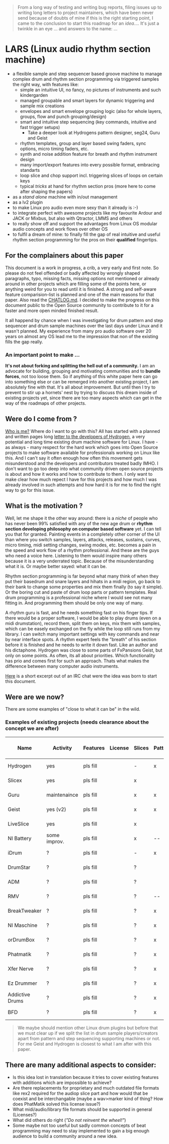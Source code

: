 > From a long way of testing and writing bug reports, filing issues up to writing long letters to project maintainers, which have been never send because of doubts of mine if this is the right starting point, I came to the conclusion to start this roadmap for an *idea*.... It's just a twinkle in an eye ... and answers to the name: ...

# LARS (Linux audio rhythm section machine)

 + a flexible sample and step sequencer based groove machine to manage complex drum and rhythm section programming via triggered samples the right way, with features like:
   + simple an intuitive UI, no fancy, no pictures of instruments and such kindergarden
   + managed groupable and smart layers for dynamic triggering and sample mix creations
   + envelopes and smart envelope grouping logic (also for whole layers, groups, flow and punch grouping/design)
   + smart and intuitive step sequencing (key commands, intuitive and fast trigger setups)
     + Take a deeper look at Hydrogens pattern designer, seg24, Guru and Geist
   + rhythm templates, group and layer based swing faders, sync options, micro timing faders, etc.
   + synth and noise addition feature for breath and rhythm instrument design
   + many import/export features into every possible format, embracing standarts
   + loop slice and chop support incl. triggering slices of loops on certain keys
   + typical *tricks* at hand for rhythm section pros (more here to come after shaping the papers)
 + as a *stand alone* machine with in/out management
 + as a lv2 plugin
 + to make Linux pro audio even more sexy than it already is :-)
 + to integrate perfect with awesome projects like my favourite Ardour and JACK or Mixbus, but also with Qtractor, LMMS and others
 + to really show off and support the advantages from Linux OS modular audio concepts and work flows over other OS
 + to fulfil a dream of mine: to finally fill the gap of real intuitive and useful rhythm section programming for the pros on their __qualified__ fingertips.

## For the complainers about this paper

This document is a work in progress, a crib, a very early and first note. So please do not feel offended or badly affected by wrongly shaped paragraphs, typo, missing facts, missing options not mentioned or already around in other projects which are filling some of the points here, or anything weird for you to read until it is finished. A strong and self-aware feature comparision-list is planned and one of the main reasons for that paper. Also read the [CHATLOG.md](CHATLOG.md). I decided to make the progress on this document public to the Open Source community to contribute to it for a faster and more open minded finished result.

It all happend by chance when I was investigating for drum pattern and step sequencer and drum sample machines over the last days under Linux and it wasn't planned. My experience from many pro audio software over 20 years on almost any OS lead me to the impression that non of the existing fills the gap really.

### An important point to make ...
 
**It's not about forking and splitting the hell out of a community.** I am an advocate for building, grouping and motivating communities and to **bundle forces**, not too loose them. So if anything of this white paper here can go into something else or can be remerged into another existing project, I am absolutely fine with that. It's all about improvement. But until then I try to prevent to stir up a hornets' nest by trying to discuss this dream inside of existing projects yet, since there are too many aspects which can get in the way of the roadmaps of other projects.

## Were do I come from ?

[Who is me?](AUTHOR.md) Where do I want to go with this? All has started with a planned and written pages long [letter to the developers of Hydrogen](LETTER_TO_HYDROGEN.md), a very potential and long time existing drum machine software for Linux. I have - as always - many respect for the hard work which goes into Open Source projects to make software available for professionals working on Linux like this. And I can't say it often enough how often this movement gets misunderstood and the developers and contributors treated badly IMHO. I don't want to go too deep into what community driven open source projects is about and how it works and how to contribute to them. I only want to make clear how much repect I have for this projects and how much I was already involved in such attempts and how hard it is for me to find the right way to go for this issue.

## What is the motivation ?

Well, let me shape it the other way around: there is a *niche* of people who has never been 99% satisfied with any of the new age drum or __rhythm section developing philosophy on computer based software__ yet. I can tell you that for granted. Painting events in a completely other corner of the UI than where you switch samples, layers, attacks, releases, sustains, curves, micro timing, midi setting changes, swing modes, etc. becomes a pain in the speed and work flow of a rhythm professional. And these are the guys who need a voice here. Listening to them would inspire many others because it is a very underrated topic. Because of the misunderstanding what it is. Or maybe better sayed: what it can be.

Rhythm section programming is far beyond what many think of when they put their basedrum and snare layers and hihats in a midi region, go back to their bank to change some properties and mix them finally (to say it simple). Or the boring cut and paste of drum loop parts or pattern templates. Real drum programming is a professional niche where I would see not many fitting in. And programming them should be only one way of many.

A rhythm guru is fast, and he needs something fast on his finger tips. If there would be a proper software, I would be able to play drums (even on a midi drumstation), record them, split them on keys, mix them with samples, which can be easely exchanged on the fly while the loop still runs from my library. I can switch many important settings with key commands and near by near interface spots. A rhythm expert feels the "breath" of his section before it is finished and he needs to write it down fast. Like an author and his dictaphone. Hydrogen was close to some parts of FxPansions Geist, but only on some points. As often, its all about priorities. Which functionality has prio and comes first for such an approach. Thats what makes the difference between many computer audio instruments.

[Here](CHATLOG.md) is a short excerpt out of an IRC chat were the idea was born to start this document.

## Were are we now?

There are some examples of "close to what it can be" in the wild.

### Examples of existing projects (needs clearance about the concept we are after)

| Name            | Activity     | Features   | License | Slices  | Pattern | Link       | User experience report |
|-----------------|--------------|------------|---------|---------|---------|------------|------------------------|
| Hydrogen        | yes          | pls fill   |         | -       | x       | Link       | Internal doc link      |
| Slicex          | yes          | pls fill   |         | x       |         | Link       | Internal doc link      |
| Guru            | maintenaince | pls fill   |         | x       | x       | Link       | Internal doc link      |
| Geist           | yes (v2)     | pls fill   |         | x       | x       | Link       | Internal doc link      |
| LiveSlice       | yes          | pls fill   |         | x       |         | Link       | Internal doc link      |
| NI Battery      | some improv. | pls fill   |         | x       | --      | Link       | Internal doc link      |
| iDrum           | ?            | pls fill   |         | -       | x       | Link       | Internal doc link      |
| DrumStar        | ?            | pls fill   |         | ?       |         | Link       | Internal doc link      |
| ADM             | ?            | pls fill   |         | ?       |         | Link       | Internal doc link      |
| RMV             | ?            | pls fill   |         | ?       | --      | Link       | Internal doc link      |
| BreakTweaker    | ?            | pls fill   |         | ?       | x       | Link       | Internal doc link      |
| NI Maschine     | ?            | pls fill   |         | ?       | x       | Link       | Internal doc link      |
| orDrumBox       | ?            | pls fill   |         | ?       | x       | Link       | Internal doc link      |
| Phatmatik       | ?            | pls fill   |         | ?       | x       | Link       | Internal doc link      |
| Xfer Nerve      | ?            | pls fill   |         | ?       | x       | Link       | Internal doc link      |
| Ez Drummer      | ?            | pls fill   |         | ?       | x       | Link       | Internal doc link      |
| Addictive Drums | ?            | pls fill   |         | ?       | x       | Link       | Internal doc link      |
| BFD             | ?            | pls fill   |         | ?       | x       | Link       | Internal doc link      |

> We maybe should mention other Linux drum plugins but before that we must clear up if we split the list in drum sample players/creators apart from pattern and step sequencing supporting machines or not. For me Geist and Hydrogen is closest to what I am after with this paper.

## There are many additional aspects to consider:

 + Is this idea lost in translation because it tries to cover existing features with additions which are impossible to achieve?
 + Are there replacements for proprietary and much outdated file formats like rex2 required for the audiop slice part and how would that be coexist and be interchangable (maybe a wav>marker kind of thing? How does PhatMatik solved this license issue?)
 + What midi/audio/library file formats should be supported in general (Licenses?)
 + What did others do right (*"Do not reinvent the wheel!"*)
 + Some maybe not too useful but sadly common concepts of beat programming may need to stay implemented to gain a big enough audience to build a community around a new idea.
